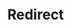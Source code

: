 ﻿---
layout: src/layouts/Redirect.astro
title: Redirect
redirect: /docs/security/cve/shattered-and-octopus-deploy
pubDate:  2023-01-01
navSearch: false
navSitemap: false
navMenu: false
---
